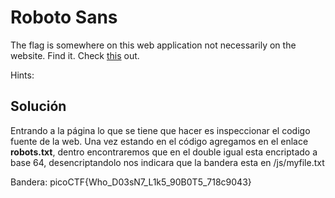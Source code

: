 # Roboto Sans
The flag is somewhere on this web application not necessarily on the website. Find it. Check [this](http://saturn.picoctf.net:65352/) out.

Hints:

## Solución
Entrando a la página lo que se tiene que hacer es inspeccionar el codigo fuente de la web.  Una vez estando en el código agregamos en el enlace **robots.txt**, dentro encontraremos que en el double igual esta encriptado a base 64, desencriptandolo nos indicara que la bandera esta en /js/myfile.txt


Bandera:
picoCTF{Who_D03sN7_L1k5_90B0T5_718c9043}